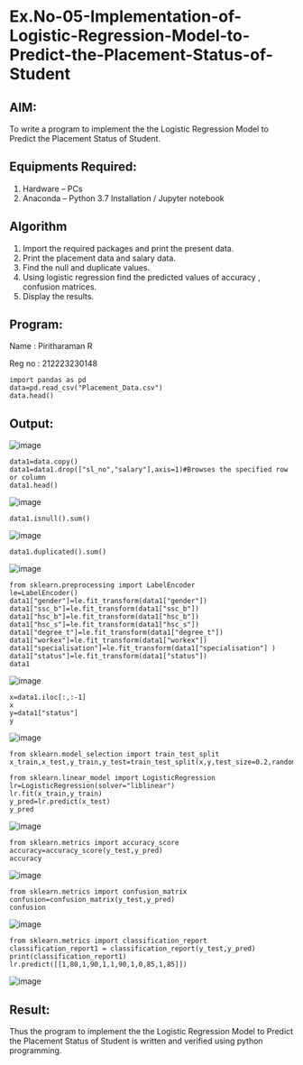 # Ex.No-05-Implementation-of-Logistic-Regression-Model-to-Predict-the-Placement-Status-of-Student

## AIM:
To write a program to implement the the Logistic Regression Model to Predict the Placement Status of Student.

## Equipments Required:
1. Hardware – PCs
2. Anaconda – Python 3.7 Installation / Jupyter notebook

## Algorithm
1. Import the required packages and print the present data.
2. Print the placement data and salary data.
3. Find the null and duplicate values.
4. Using logistic regression find the predicted values of accuracy , confusion matrices.
5. Display the results.
 
## Program:
Name : Piritharaman R

Reg no : 212223230148

```
import pandas as pd
data=pd.read_csv("Placement_Data.csv")
data.head()
```
## Output:
![image](https://github.com/user-attachments/assets/3e4e61d7-07fc-4010-b67e-4a528d517ef4)

```
data1=data.copy()
data1=data1.drop(["sl_no","salary"],axis=1)#Browses the specified row or column
data1.head()
```
![image](https://github.com/user-attachments/assets/9e0f98c2-7980-410d-87c0-8810fdc1f1bf)
```
data1.isnull().sum()
```
![image](https://github.com/user-attachments/assets/3416e320-ae11-4199-88bc-cbe87d488cba)
```
data1.duplicated().sum()
```
![image](https://github.com/user-attachments/assets/a40289fc-c1ff-4dcd-8e85-851154030d45)
```
from sklearn.preprocessing import LabelEncoder
le=LabelEncoder()
data1["gender"]=le.fit_transform(data1["gender"])
data1["ssc_b"]=le.fit_transform(data1["ssc_b"])
data1["hsc_b"]=le.fit_transform(data1["hsc_b"])
data1["hsc_s"]=le.fit_transform(data1["hsc_s"])
data1["degree_t"]=le.fit_transform(data1["degree_t"])
data1["workex"]=le.fit_transform(data1["workex"])
data1["specialisation"]=le.fit_transform(data1["specialisation"] )     
data1["status"]=le.fit_transform(data1["status"])       
data1 
```
![image](https://github.com/user-attachments/assets/742b92d9-e8e6-4519-9f53-62af971ca1a8)
```
x=data1.iloc[:,:-1]
x
y=data1["status"]
y
```
![image](https://github.com/user-attachments/assets/cfb9dfd6-3c61-4fb8-9a33-a2864da1de43)
```
from sklearn.model_selection import train_test_split
x_train,x_test,y_train,y_test=train_test_split(x,y,test_size=0.2,random_state=0)
```
```
from sklearn.linear_model import LogisticRegression
lr=LogisticRegression(solver="liblinear")
lr.fit(x_train,y_train)
y_pred=lr.predict(x_test)
y_pred
```
![image](https://github.com/user-attachments/assets/535e4b37-406c-47a6-922f-3b1632355024)
```
from sklearn.metrics import accuracy_score
accuracy=accuracy_score(y_test,y_pred)
accuracy
```
![image](https://github.com/user-attachments/assets/955c1a80-72f2-4b5a-9922-69ef3ca128db)

```
from sklearn.metrics import confusion_matrix
confusion=confusion_matrix(y_test,y_pred)
confusion
```
![image](https://github.com/user-attachments/assets/6f11334a-e0ad-4be7-b175-5ad83ffa8e9f)

```
from sklearn.metrics import classification_report
classification_report1 = classification_report(y_test,y_pred)
print(classification_report1)
lr.predict([[1,80,1,90,1,1,90,1,0,85,1,85]])
```
![image](https://github.com/user-attachments/assets/a0fe45ba-ef4f-4e1f-ac2e-6695a686a62e)

## Result:
Thus the program to implement the the Logistic Regression Model to Predict the Placement Status of Student is written and verified using python programming.
